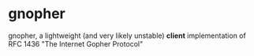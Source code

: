 # gnopher
gnopher, a lightweight (and very likely unstable) **client** implementation of RFC 1436 "The Internet Gopher Protocol"

